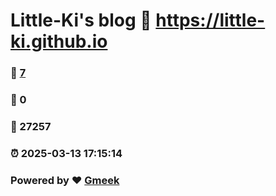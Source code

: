 # Little-Ki's blog :link: https://little-ki.github.io 
### :page_facing_up: [7](https://little-ki.github.io/tag.html) 
### :speech_balloon: 0 
### :hibiscus: 27257 
### :alarm_clock: 2025-03-13 17:15:14 
### Powered by :heart: [Gmeek](https://github.com/Meekdai/Gmeek)
